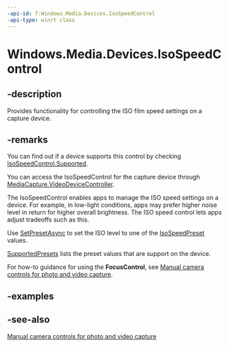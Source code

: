 ```yaml
---
-api-id: T:Windows.Media.Devices.IsoSpeedControl
-api-type: winrt class
---
```


<!-- Class syntax.
public class IsoSpeedControl : Windows.Media.Devices.IIsoSpeedControl, Windows.Media.Devices.IIsoSpeedControl2
-->

# Windows.Media.Devices.IsoSpeedControl

## -description
Provides functionality for controlling the ISO film speed settings on a capture device.

## -remarks
You can find out if a device supports this control by checking [IsoSpeedControl.Supported](isospeedcontrol_supported.md).

You can access the IsoSpeedControl for the capture device through [MediaCapture.VideoDeviceController](../windows.media.capture/mediacapture_videodevicecontroller.md).

The IsoSpeedControl enables apps to manage the ISO speed settings on a device. For example, in low-light conditions, apps may prefer higher noise level in return for higher overall brightness. The ISO speed control lets apps adjust tradeoffs such as this.

Use [SetPresetAsync](isospeedcontrol_setpresetasync_1340401685.md) to set the ISO level to one of the [IsoSpeedPreset](isospeedpreset.md) values.

[SupportedPresets](isospeedcontrol_supportedpresets.md) lists the preset values that are support on the device.

For how-to guidance for using the **FocusControl**, see [Manual camera controls for photo and video capture](https://msdn.microsoft.com/windows/uwp/audio-video-camera/capture-device-controls-for-photo-and-video-capture).

## -examples

## -see-also
[Manual camera controls for photo and video capture](https://msdn.microsoft.com/windows/uwp/audio-video-camera/capture-device-controls-for-photo-and-video-capture)
